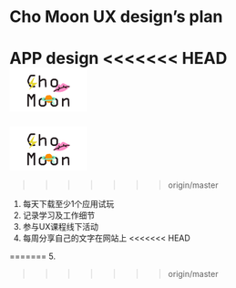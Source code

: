# Cho Moon UX design’s plan
__APP design__
<<<<<<< HEAD
![][image-1]
=======
![](logo-14.png)
>>>>>>> origin/master
1. 每天下载至少1个应用试玩
2. 记录学习及工作细节
3. 参与UX课程线下活动
4. 每周分享自己的文字在网站上
<<<<<<< HEAD

[image-1]:	logo-14.png
=======
5. 
>>>>>>> origin/master
